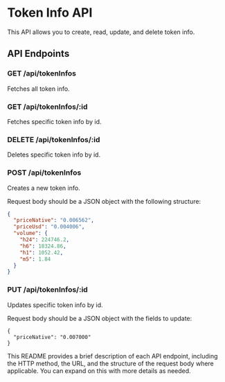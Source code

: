 # Token Info API

This API allows you to create, read, update, and delete token info.

## API Endpoints

### GET /api/tokenInfos

Fetches all token info.

### GET /api/tokenInfos/:id

Fetches specific token info by id.

### DELETE /api/tokenInfos/:id

Deletes specific token info by id.

### POST /api/tokenInfos

Creates a new token info.



Request body should be a JSON object with the following structure:

```json
{
  "priceNative": "0.006562",
  "priceUsd": "0.004006",
  "volume": {
    "h24": 224746.2,
    "h6": 18324.86,
    "h1": 1052.42,
    "m5": 1.84
  }
}

```
### PUT /api/tokenInfos/:id
Updates specific token info by id.

Request body should be a JSON object with the fields to update:

```
{
  "priceNative": "0.007000"
}
```


<!-- readme: contributors -start -->



<!-- readme: contributors -end -->





This README provides a brief description of each API endpoint, including the HTTP method, the URL, and the structure of the request body where applicable. You can expand on this with more details as needed.
